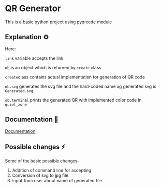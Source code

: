 
# QR Generator

This is a basic python project using pyqrcode module


## Explanation ⚙️
Here:

`link` variable accepts the link

`ob` is an object which is returned by `create` class.

`create`class contains actual implementation for generation of QR code

`ob.svg` generates the svg file and the hard-coded name og generated svg is `Generated.svg`

`ob.terminal` prints the generated QR with implemented color code in `quiet_zone`




## Documentation 📜

[Documentation](https://pypi.org/project/PyQRCode/)


## Possible changes ⚡

Some of the basic possible changes-
1. Addition of command line for accepting
2. Conversion of svg to jpg file
3. Input from user about name of generated file



